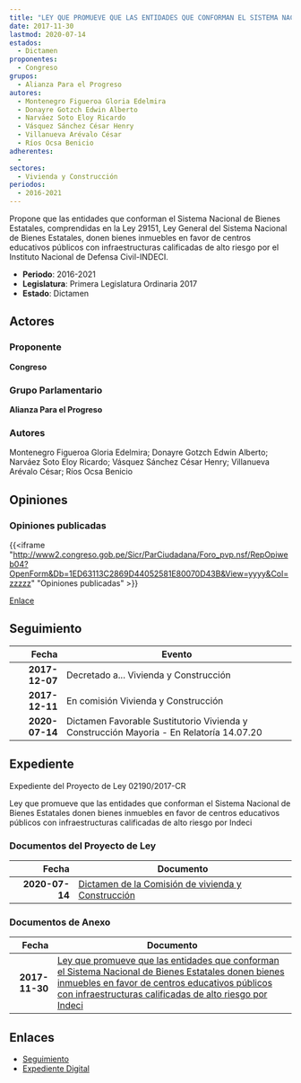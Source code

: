 ```yaml
---
title: "LEY QUE PROMUEVE QUE LAS ENTIDADES QUE CONFORMAN EL SISTEMA NACIONAL DE BIENES ESTATALES DONEN BIENES INMUEBLES EN FAVOR DE CENTROS EDUCATIVOS PÚBLICOS CON INFRAESTRUCTURAS CALIFICADAS DE ALTO RIESGO POR INDECI"
date: 2017-11-30
lastmod: 2020-07-14
estados: 
  - Dictamen
proponentes: 
  - Congreso
grupos: 
  - Alianza Para el Progreso
autores: 
  - Montenegro Figueroa Gloria Edelmira
  - Donayre Gotzch Edwin Alberto
  - Narváez Soto Eloy Ricardo
  - Vásquez Sánchez César Henry
  - Villanueva Arévalo César
  - Ríos Ocsa Benicio
adherentes: 
  - 
sectores: 
  - Vivienda y Construcción
periodos: 
  - 2016-2021
---
```


Propone que las entidades que conforman el Sistema Nacional de Bienes Estatales, comprendidas en la Ley 29151, Ley General del Sistema Nacional de Bienes Estatales, donen bienes inmuebles en favor de centros educativos públicos con infraestructuras calificadas de alto riesgo por el Instituto Nacional de Defensa Civil-INDECI.

- **Periodo**: 2016-2021
- **Legislatura**: Primera Legislatura Ordinaria 2017
- **Estado**: Dictamen

## Actores

### Proponente

**Congreso**

### Grupo Parlamentario

**Alianza Para el Progreso**

### Autores

Montenegro Figueroa Gloria Edelmira; Donayre Gotzch Edwin Alberto; Narváez Soto Eloy Ricardo; Vásquez Sánchez César Henry; Villanueva Arévalo César; Ríos Ocsa Benicio


## Opiniones

### Opiniones publicadas

{{<iframe "http://www2.congreso.gob.pe/Sicr/ParCiudadana/Foro_pvp.nsf/RepOpiweb04?OpenForm&Db=1ED63113C2869D44052581E80070D43B&View=yyyy&Col=zzzzz" "Opiniones publicadas" >}}

[Enlace](http://www2.congreso.gob.pe/Sicr/ParCiudadana/Foro_pvp.nsf/RepOpiweb04?OpenForm&Db=1ED63113C2869D44052581E80070D43B&View=yyyy&Col=zzzzz)

## Seguimiento

| Fecha | Evento |
|------:|--------|
| **2017-12-07** | Decretado a... Vivienda y Construcción|
| **2017-12-11** | En comisión Vivienda y Construcción|
| **2020-07-14** | Dictamen Favorable Sustitutorio Vivienda y Construcción Mayoria - En Relatoría 14.07.20|


## Expediente

Expediente del Proyecto de Ley 02190/2017-CR

Ley que promueve que las entidades que conforman el Sistema Nacional de Bienes Estatales donen bienes inmuebles en favor de centros educativos públicos con infraestructuras calificadas de alto riesgo por Indeci


### Documentos del Proyecto de Ley

| Fecha | Documento |
|------:|--------|
| **2020-07-14** | [Dictamen de la Comisión de vivienda y Construcción](http://www.leyes.congreso.gob.pe/Documentos/2016_2021/Dictamenes/Proyectos_de_Ley/02190DC24MAY-20200714.pdf) |

### Documentos de Anexo

| Fecha | Documento |
|------:|--------|
| **2017-11-30** | [Ley que promueve que las entidades que conforman el Sistema Nacional de Bienes Estatales donen bienes inmuebles en favor de centros educativos públicos con infraestructuras calificadas de alto riesgo por Indeci](http://www.leyes.congreso.gob.pe/Documentos/2016_2021/Proyectos_de_Ley_y_de_Resoluciones_Legislativas/PL0219020171130..pdf) |

## Enlaces 

- [Seguimiento](http://www2.congreso.gob.pe/Sicr/TraDocEstProc/CLProLey2016.nsf/f7fff46988ca05b1052578e100829cc7/6ee6a1fe495da6f3052581e8006a9c19?OpenDocument)
- [Expediente Digital](http://www2.congreso.gob.pe/Sicr/TraDocEstProc/CLProLey2016.nsf/f7fff46988ca05b1052578e100829cc7/6ee6a1fe495da6f3052581e8006a9c19?OpenDocument&Click=05257FB7005EB655.eb71d0cf91d8294e05256cdf006b5706/$Body/0.1C6C)
